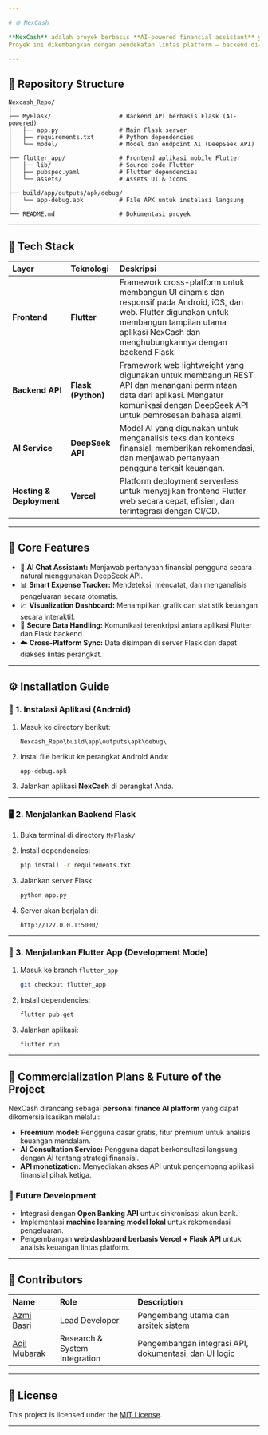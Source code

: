 ```yaml
---

# 🌐 NexCash

**NexCash** adalah proyek berbasis **AI-powered financial assistant** yang mengintegrasikan **Flutter**, **Flask API**, dan **DeepSeek API** untuk membantu pengguna mengelola keuangan pribadi secara cerdas dan real-time.
Proyek ini dikembangkan dengan pendekatan lintas platform — backend di-serve melalui Flask API, sedangkan antarmuka pengguna dikembangkan dengan Flutter dan di-deploy menggunakan **Vercel**.

---
```


## 📁 Repository Structure

```
Nexcash_Repo/
│
├── MyFlask/                   # Backend API berbasis Flask (AI-powered)
│   ├── app.py                 # Main Flask server
│   ├── requirements.txt       # Python dependencies
│   └── model/                 # Model dan endpoint AI (DeepSeek API)
│
├── flutter_app/               # Frontend aplikasi mobile Flutter
│   ├── lib/                   # Source code Flutter
│   ├── pubspec.yaml           # Flutter dependencies
│   └── assets/                # Assets UI & icons
│
├── build/app/outputs/apk/debug/
│   └── app-debug.apk          # File APK untuk instalasi langsung
│
└── README.md                  # Dokumentasi proyek
```

---

## 🚀 Tech Stack

| Layer                    | Teknologi          | Deskripsi                                                                                                                                                                                                  |
| :----------------------- | :----------------- | :--------------------------------------------------------------------------------------------------------------------------------------------------------------------------------------------------------- |
| **Frontend**             | **Flutter**        | Framework cross-platform untuk membangun UI dinamis dan responsif pada Android, iOS, dan web. Flutter digunakan untuk membangun tampilan utama aplikasi NexCash dan menghubungkannya dengan backend Flask. |
| **Backend API**          | **Flask (Python)** | Framework web lightweight yang digunakan untuk membangun REST API dan menangani permintaan data dari aplikasi. Mengatur komunikasi dengan DeepSeek API untuk pemrosesan bahasa alami.                      |
| **AI Service**           | **DeepSeek API**   | Model AI yang digunakan untuk menganalisis teks dan konteks finansial, memberikan rekomendasi, dan menjawab pertanyaan pengguna terkait keuangan.                                                          |
| **Hosting & Deployment** | **Vercel**         | Platform deployment serverless untuk menyajikan frontend Flutter web secara cepat, efisien, dan terintegrasi dengan CI/CD.                                                                                 |

---

## 🧠 Core Features

* 💬 **AI Chat Assistant:** Menjawab pertanyaan finansial pengguna secara natural menggunakan DeepSeek API.
* 📊 **Smart Expense Tracker:** Mendeteksi, mencatat, dan menganalisis pengeluaran secara otomatis.
* 📈 **Visualization Dashboard:** Menampilkan grafik dan statistik keuangan secara interaktif.
* 🔐 **Secure Data Handling:** Komunikasi terenkripsi antara aplikasi Flutter dan Flask backend.
* ☁️ **Cross-Platform Sync:** Data disimpan di server Flask dan dapat diakses lintas perangkat.

---

## ⚙️ Installation Guide

### 🧩 1. Instalasi Aplikasi (Android)

1. Masuk ke directory berikut:

   ```
   Nexcash_Repo\build\app\outputs\apk\debug\
   ```
2. Instal file berikut ke perangkat Android Anda:

   ```
   app-debug.apk
   ```
3. Jalankan aplikasi **NexCash** di perangkat Anda.

---

### 🖥️ 2. Menjalankan Backend Flask

1. Buka terminal di directory `MyFlask/`
2. Install dependencies:

   ```bash
   pip install -r requirements.txt
   ```
3. Jalankan server Flask:

   ```bash
   python app.py
   ```
4. Server akan berjalan di:

   ```
   http://127.0.0.1:5000/
   ```

---

### 📱 3. Menjalankan Flutter App (Development Mode)

1. Masuk ke branch `flutter_app`

   ```bash
   git checkout flutter_app
   ```
2. Install dependencies:

   ```bash
   flutter pub get
   ```
3. Jalankan aplikasi:

   ```bash
   flutter run
   ```

---

## 💼 Commercialization Plans & Future of the Project

NexCash dirancang sebagai **personal finance AI platform** yang dapat dikomersialisasikan melalui:

* **Freemium model:** Pengguna dasar gratis, fitur premium untuk analisis keuangan mendalam.
* **AI Consultation Service:** Pengguna dapat berkonsultasi langsung dengan AI tentang strategi finansial.
* **API monetization:** Menyediakan akses API untuk pengembang aplikasi finansial pihak ketiga.

### 🔮 Future Development

* Integrasi dengan **Open Banking API** untuk sinkronisasi akun bank.
* Implementasi **machine learning model lokal** untuk rekomendasi pengeluaran.
* Pengembangan **web dashboard berbasis Vercel + Flask API** untuk analisis keuangan lintas platform.

---

## 👥 Contributors

| Name                                       | Role                          | Description                                           |
| :----------------------------------------- | :---------------------------- | :---------------------------------------------------- |
| [Azmi Basri](https://github.com/Azmibasri) | Lead Developer                | Pengembang utama dan arsitek sistem                   |
| [Aqil Mubarak](https://github.com/Eruumaa) | Research & System Integration | Pengembangan integrasi API, dokumentasi, dan UI logic |

---

## 📄 License

This project is licensed under the [MIT License](LICENSE).

---
